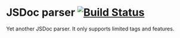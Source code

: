 # JSDoc parser [![Build Status](https://travis-ci.org/bem/jsdoc.png)](https://travis-ci.org/bem/jsdoc)

Yet another JSDoc parser. It only supports limited tags and features.
